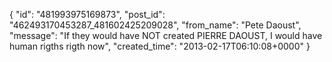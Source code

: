  {
   "id": "481993975169873",
   "post_id": "462493170453287_481602425209028",
   "from_name": "Pete Daoust",
   "message": "If they would have NOT created PIERRE DAOUST, I would have human rigths rigth now",
   "created_time": "2013-02-17T06:10:08+0000"
 }
